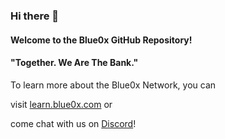 ### Hi there 👋

#### Welcome to the Blue0x GitHub Repository!

#### "Together. We Are The Bank."




To learn more about the Blue0x Network, you can 

visit [learn.blue0x.com](https://learn.blue0x.com) or 

come chat with us on [Discord](https://discord.gg/EbBWRSPW63)!













